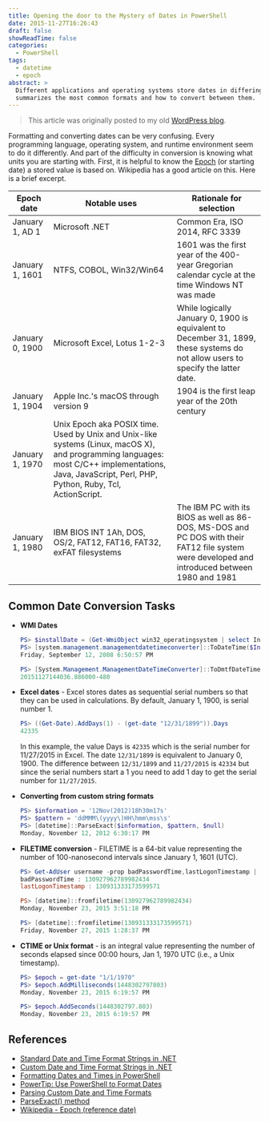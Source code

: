 ```yaml
---
title: Opening the door to the Mystery of Dates in PowerShell
date: 2015-11-27T16:26:43
draft: false
showReadTime: false
categories:
  - PowerShell
tags:
  - datetime
  - epoch
abstract: >
  Different applications and operating systems store dates in differing formats. This article
  summarizes the most common formats and how to convert between them.
---
```

> This article was originally posted to my old [WordPress blog][wp].

Formatting and converting dates can be very confusing. Every programming language, operating system,
and runtime environment seem to do it differently. And part of the difficulty in conversion is
knowing what units you are starting with. First, it is helpful to know the [Epoch][07] (or starting
date) a stored value is based on. Wikipedia has a good article on this. Here is a brief excerpt.

| Epoch date      | Notable uses                                                                                                                                                                                          | Rationale for selection                                                                                                                        |
|-----------------|-------------------------------------------------------------------------------------------------------------------------------------------------------------------------------------------------------|------------------------------------------------------------------------------------------------------------------------------------------------|
| January 1, AD 1 | Microsoft .NET                                                                                                                                                                                        | Common Era, ISO 2014, RFC 3339                                                                                                                 |
| January 1, 1601 | NTFS, COBOL, Win32/Win64                                                                                                                                                                              | 1601 was the first year of the 400-year Gregorian calendar cycle at the time Windows NT was made                                               |
| January 0, 1900 | Microsoft Excel, Lotus 1-2-3                                                                                                                                                                          | While logically January 0, 1900 is equivalent to December 31, 1899, these systems do not allow users to specify the latter date.               |
| January 1, 1904 | Apple Inc.'s macOS through version 9                                                                                                                                                                 | 1904 is the first leap year of the 20th century                                                                                                |
| January 1, 1970 | Unix Epoch aka POSIX time. Used by Unix and Unix-like systems (Linux, macOS X), and programming languages: most C/C++ implementations, Java, JavaScript, Perl, PHP, Python, Ruby, Tcl, ActionScript. |                                                                                                                                                |
| January 1, 1980 | IBM BIOS INT 1Ah, DOS, OS/2, FAT12, FAT16, FAT32, exFAT filesystems                                                                                                                                   | The IBM PC with its BIOS as well as 86-DOS, MS-DOS and PC DOS with their FAT12 file system were developed and introduced between 1980 and 1981 |

## **Common Date Conversion Tasks**

- **WMI Dates**

  ```powershell
  PS> $installDate = (Get-WmiObject win32_operatingsystem | select Installdate ).InstallDate
  PS> [system.management.managementdatetimeconverter]::ToDateTime($InstallDate)
  Friday, September 12, 2008 6:50:57 PM

  PS> [System.Management.ManagementDateTimeConverter]::ToDmtfDateTime($(get-date))
  20151127144036.886000-480
  ```

- **Excel dates** - Excel stores dates as sequential serial numbers so that they can be used in
  calculations. By default, January 1, 1900, is serial number 1.

  ```powershell
  PS> ((Get-Date).AddDays(1) - (get-date "12/31/1899")).Days
  42335
  ```

  In this example, the value Days is `42335` which is the serial number for 11/27/2015 in Excel. The
  date `12/31/1899` is equivalent to January 0, 1900. The difference between `12/31/1899` and
  `11/27/2015` is `42334` but since the serial numbers start a 1 you need to add 1 day to get the
  serial number for `11/27/2015`.

- **Converting from custom string formats**

  ```powershell
  PS> $information = '12Nov(2012)18h30m17s'
  PS> $pattern = 'ddMMM\(yyyy\)HH\hmm\mss\s'
  PS> [datetime]::ParseExact($information, $pattern, $null)
  Monday, November 12, 2012 6:30:17 PM
  ```

- **FILETIME conversion** - FILETIME is a 64-bit value representing the number of 100-nanosecond
  intervals since January 1, 1601 (UTC).

  ```powershell
  PS> Get-AdUser username -prop badPasswordTime,lastLogonTimestamp | select badPasswordTime, lastLogonTimestamp
  badPasswordTime : 130927962789982434
  lastLogonTimestamp : 130931333173599571

  PS> [datetime]::fromfiletime(130927962789982434)
  Monday, November 23, 2015 3:51:18 PM

  PS> [datetime]::fromfiletime(130931333173599571)
  Friday, November 27, 2015 1:28:37 PM
  ```

- **CTIME or Unix format** - is an integral value representing the number of seconds elapsed since
  00:00 hours, Jan 1, 1970 UTC (i.e., a Unix timestamp).

  ```powershell
  PS> $epoch = get-date "1/1/1970"
  PS> $epoch.AddMilliseconds(1448302797803)
  Monday, November 23, 2015 6:19:57 PM

  PS> $epoch.AddSeconds(1448302797.803)
  Monday, November 23, 2015 6:19:57 PM
  ```

## References

- [Standard Date and Time Format Strings in .NET][04]
- [Custom Date and Time Format Strings in .NET][03]
- [Formatting Dates and Times in PowerShell][05]
- [PowerTip: Use PowerShell to Format Dates][02]
- [Parsing Custom Date and Time Formats][01]
- [ParseExact() method][06]
- [Wikipedia - Epoch (reference date)][07]

<!-- link references -->
[01]: http://community.idera.com/powershell/powertips/b/tips/posts/parsing-custom-date-and-time-formats
[02]: https://devblogs.microsoft.com/scripting/powertip-use-powershell-to-format-dates/
[03]: https://docs.microsoft.com/dotnet/standard/base-types/custom-date-and-time-format-strings
[04]: https://docs.microsoft.com/dotnet/standard/base-types/standard-date-and-time-format-strings
[05]: https://docs.microsoft.com/previous-versions/windows/it-pro/windows-powershell-1.0/ee692801(v=technet.10)
[06]: https://learn.microsoft.com/dotnet/api/system.datetime.parseexact?view=net-8.0#overloads
[07]: https://wikipedia.org/wiki/Epoch_(reference_date)
[wp]: https://seanonit.wordpress.com/
